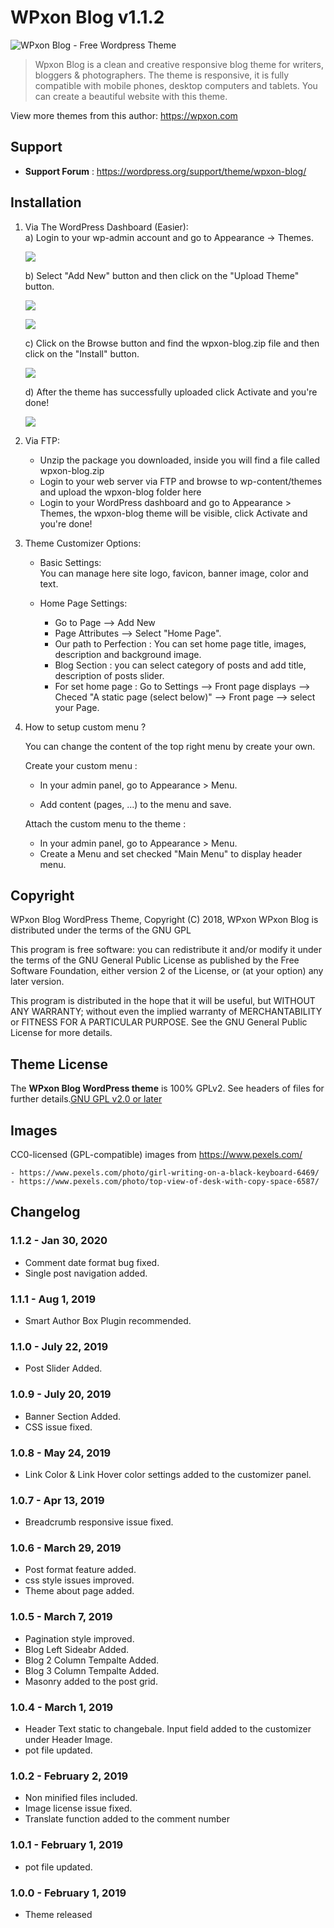 # WPxon Blog v1.1.2
![WPxon Blog - Free Wordpress Theme](/screenshot.png)

> Wpxon Blog is a clean and creative responsive blog theme for writers, bloggers & photographers. The theme is responsive, it is fully compatible with mobile phones, desktop computers and tablets. You can create a beautiful website with this theme.

View more themes from this author: https://wpxon.com

## Support 
* **Support Forum** : https://wordpress.org/support/theme/wpxon-blog/
 

## Installation 

1. Via The WordPress Dashboard (Easier):   
	a) Login to your wp-admin account and go to Appearance -> Themes.   

	![](/assets/img/i1.png)  

	b) Select "Add New" button and then click on the "Upload Theme" button.    

	![](/assets/img/i2.png)   

	![](/assets/img/i3.png)  
	  
	c) Click on the Browse button and find the wpxon-blog.zip file  and then click on the "Install" button.    

	![](/assets/img/i4.png)  
	
	d) After the theme has successfully uploaded click Activate and you're done!         

	![](/assets/img/i5.png)  
	

 
2. Via FTP:  
	* Unzip the package you downloaded, inside you will find a file called wpxon-blog.zip   
	* Login to your web server via FTP and browse to wp-content/themes and upload the wpxon-blog folder here    
	* Login to your WordPress dashboard and go to Appearance > Themes, the wpxon-blog theme will be visible, click Activate and you're done!    
  
3. Theme Customizer	Options:  

	* Basic Settings:  
        You can manage here site logo, favicon, banner image, color and text.	  

	* Home Page Settings:     
		* Go to Page --> Add New   
		* Page Attributes --> Select "Home Page".   
		* Our path to Perfection : You can set home page title, images, description and background image.    
        * Blog Section : you can select category of posts and add title, description of posts slider.  
		* For set home page : Go to Settings	-->	Front page displays	--> Checed  "A static page (select below)" --> Front page --> select your Page.  
                 
4. How to setup custom menu ?  

	You can change the content of the top right menu by create your own.  

	Create your custom menu :  

	* In your admin panel, go to Appearance > Menu.  

	* Add content (pages, ...) to the menu and save.  

	Attach the custom menu to the theme :  

	* In your admin panel, go to Appearance > Menu.  
	* Create a Menu and set checked "Main Menu" to display header menu.  
 	

## Copyright

WPxon Blog WordPress Theme, Copyright (C) 2018, WPxon
WPxon Blog is distributed under the terms of the GNU GPL

This program is free software: you can redistribute it and/or modify
it under the terms of the GNU General Public License as published by
the Free Software Foundation, either version 2 of the License, or
(at your option) any later version.

This program is distributed in the hope that it will be useful,
but WITHOUT ANY WARRANTY; without even the implied warranty of
MERCHANTABILITY or FITNESS FOR A PARTICULAR PURPOSE. See the
GNU General Public License for more details.


## Theme License
The **WPxon Blog WordPress theme** is 100% GPLv2. See headers of files for further details.[GNU GPL v2.0 or later](http://www.gnu.org/licenses/gpl-2.0.html)
 

## Images
CC0-licensed (GPL-compatible) images from https://www.pexels.com/

	- https://www.pexels.com/photo/girl-writing-on-a-black-keyboard-6469/
	- https://www.pexels.com/photo/top-view-of-desk-with-copy-space-6587/ 


## Changelog 
  
### 1.1.2 - Jan 30, 2020    
* Comment date format bug fixed.
* Single post navigation added. 
 
### 1.1.1 - Aug 1, 2019  
* Smart Author Box Plugin recommended.

### 1.1.0 - July 22, 2019  
* Post Slider Added.

### 1.0.9 - July 20, 2019  
* Banner Section Added.
* CSS issue fixed.

### 1.0.8 - May 24, 2019  
* Link Color & Link Hover color settings added to the customizer panel.

### 1.0.7 - Apr 13, 2019 
* Breadcrumb responsive issue fixed. 

### 1.0.6 - March 29, 2019 
* Post format feature added.
* css style issues improved. 
* Theme about page added. 

### 1.0.5 - March 7, 2019
* Pagination style improved.
* Blog Left Sideabr Added.
* Blog 2 Column Tempalte Added.
* Blog 3 Column Tempalte Added.
* Masonry added to the post grid.

### 1.0.4 - March 1, 2019
* Header Text static to changebale. Input field added to the customizer under Header Image. 
* pot file updated.

### 1.0.2 - February 2, 2019
* Non minified files included.
* Image license issue fixed.
* Translate function added to the comment number

### 1.0.1 - February 1, 2019
* pot file updated.

### 1.0.0  - February 1, 2019
* Theme released
